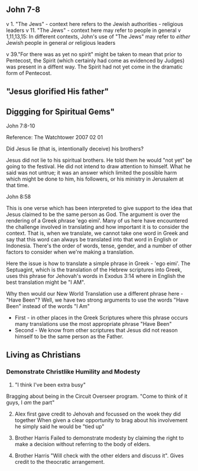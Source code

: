 
## John 7-8

v 1. "The Jews" - context here refers to the Jewish authorities - religious leaders
v 11. "The Jews" - context here may refer to people in general
v 1,11,13,15: In different contexts, John's use of "The Jews" may refer to *either* Jewish people in general *or* religious leaders

v 39."For there was as yet no spirit" might be taken to mean that prior to Pentecost, the Spirit (which certainly had come as evidenced by Judges) was present in a diffent way. The Spirit had not yet come in the dramatic form of Pentecost.


## "Jesus glorified His father"

## Diggging for Spiritual Gems"

John 7:8-10

Reference: The Watchtower 2007 02 01

Did Jesus lie (that is, intentionally deceive) his brothers?

Jesus did not lie to his spiritual brothers. He told them he would "not yet" be going to the festival. He did not intend to draw attention to himself. What he said was not untrue; it was an answer which limited the possible harm which might be done to him, his followers, or his ministry in Jerusalem at that time.


John 8:58

This is one verse which has been interpreted to give support to the idea that Jesus claimed to be the same person as God.
The argument is over the rendering of a Greek phrase 'ego eimi'. 
Many of us here have encountered the challenge involved in translating and how important it is to consider the context.
That is, when we translate, we cannot take one word in Greek and say that this word can always be translated into that word in English or Indonesia. 
There's the order of words, tense, gender, and a number of other factors to consider when we're making a translation. 

Here the issue is how to translate a simple phrase in Greek - 'ego eimi'.
The Septuagint, which is the translation of the Hebrew scriptures into Greek, uses this phrase for Jehovah's words in Exodus 3:14 where in English the best translation might be "I AM".

Why then would our New World Translation use a different phrase here - "Have Been"?
Well, we have two strong arguments to use the words "Have Been" instead of the words "I Am"

 - First - in other places in the Greek Scriptures where this phrase occurs many translations use the most appropriate phrase "Have Been"
 - Second - We know from other scriptures that Jesus did not reason himself to be the same person as the Father.

## Living as Christians

### Demonstrate Christlike Humility and Modesty


1) "I think I've been extra busy"

Bragging about being in the Circuit Overseer program.
"Come to think of it guys, I *am* the part"

2) Alex first gave credit to Jehovah and focussed on the woek they did together
When given a clear opportunity to brag about his involvement he simply said he would be "tied up"

3) Brother Harris
Failed to demonstrate modesty by claiming the right to make a decision without referring to the body of elders.

4) Brother Harris "Will check with the other elders and discuss it". Gives credit to the theocratic arrangement.

